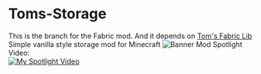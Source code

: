 # Toms-Storage
This is the branch for the Fabric mod. And it depends on [Tom's Fabric Lib](https://www.curseforge.com/minecraft/mc-mods/toms-fabric-lib)  
Simple vanilla style storage mod for Minecraft
![Banner](https://github.com/tom5454/Toms-Storage/blob/master/banner.png)
Mod Spotlight Video:  
[![My Spotlight Video](https://img.youtube.com/vi/1TchXAfqTsw/0.jpg)](https://www.youtube.com/watch?v=1TchXAfqTsw)
